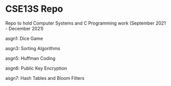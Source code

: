 # CSE13S Repo

Repo to hold Computer Systems and C Programming work (September 2021 - December 2021)



asgn1: Dice Game

asgn3: Sorting Algorithms

asgn5: Huffman Coding

asgn6: Public Key Encryption

asgn7: Hash Tables and Bloom Filters
